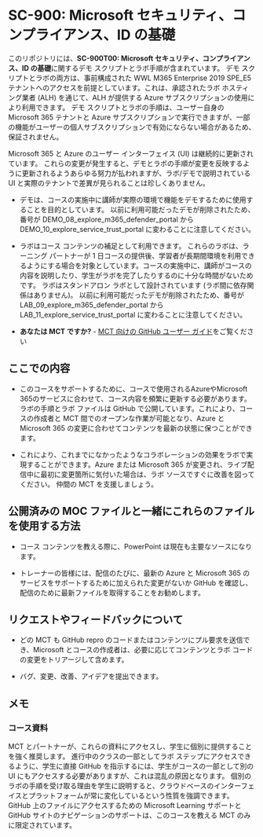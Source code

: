 # SC-900: Microsoft セキュリティ、コンプライアンス、ID の基礎

このリポジトリには、**SC-900T00: Microsoft セキュリティ、コンプライアンス、ID の基礎**に関するデモ スクリプトとラボ手順が含まれています。  デモ スクリプトとラボの両方は、事前構成された WWL M365 Enterprise 2019 SPE_E5 テナントへのアクセスを前提としています。これは、承認されたラボ ホスティング業者 (ALH) を通じて、ALH が提供する Azure サブスクリプションの使用により利用できます。 デモ スクリプトとラボの手順は、ユーザー自身の Microsoft 365 テナントと Azure サブスクリプションで実行できますが、一部の機能がユーザーの個人サブスクリプションで有効にならない場合があるため、保証されません。

Microsoft 365 と Azure のユーザー インターフェイス (UI) は継続的に更新されています。  これらの変更が発生すると、デモとラボの手順が変更を反映するように更新されるようあらゆる努力が払われますが、ラボ/デモで説明されている UI と実際のテナントで差異が見られることは珍しくありません。 

- デモは、コースの実施中に講師が実際の環境で機能をデモするために使用することを目的としています。  以前に利用可能だったデモが削除されたため、番号が DEMO_08_explore_m365_defender_portal から DEMO_10_explore_service_trust_portal に変わることに注意してください。

- ラボはコース コンテンツの補足として利用できます。 これらのラボは、ラーニング パートナーが 1 日コースの提供後、学習者が長期間環境を利用できるようにする場合を対象としています。コースの実施中に、講師がコースの内容を説明したり、学生がラボを完了したりするのに十分な時間がないためです。 ラボはスタンドアロン ラボとして設計されています (ラボ間に依存関係はありません)。  以前に利用可能だったデモが削除されたため、番号が LAB_09_explore_m365_defender_portal から LAB_11_explore_service_trust_portal に変わることに注意してください。

- **あなたは MCT ですか?** - [MCT 向けの GitHub ユーザー ガイド](https://microsoftlearning.github.io/MCT-User-Guide/)をご覧ください


## ここでの内容

- このコースをサポートするために、コースで使用されるAzureやMicrosoft 365のサービスに合わせて、コース内容を頻繁に更新する必要があります。  ラボの手順とラボ ファイルは GitHub で公開しています。これにより、コースの作成者と MCT 間でのオープンな作業が可能となり、Azure と Microsoft 365 の変更に合わせてコンテンツを最新の状態に保つことができます。

- これにより、これまでになかったようなコラボレーションの効果をラボで実現することができます。Azure または Microsoft 365 が変更され、ライブ配信中に最初に変更箇所に気付いた場合は、ラボ ソースですぐに改善を図ってください。  仲間の MCT を支援しましょう。

## 公開済みの MOC ファイルと一緒にこれらのファイルを使用する方法

- コース コンテンツを教える際に、PowerPoint は現在も主要なソースになります。

- トレーナーの皆様には、配信のたびに、最新の Azure と Microsoft 365 のサービスをサポートするために加えられた変更がないか GitHub を確認し、配信のために最新ファイルを取得することをお勧めします。

## リクエストやフィードバックについて

- どの MCT も GitHub repro のコードまたはコンテンツにプル要求を送信でき、Microsoft とコースの作成者は、必要に応じてコンテンツとラボ コードの変更をトリアージして含めます。

- バグ、変更、改善、アイデアを提出できます。  

## メモ

### コース資料

MCT とパートナーが、これらの資料にアクセスし、学生に個別に提供することを強く推奨します。  進行中のクラスの一部としてラボ ステップにアクセスできるように、学生に直接 GitHub を指示するには、学生がコースの一部として別の UI にもアクセスする必要がありますが、これは混乱の原因となります。 個別のラボの手順を受け取る理由を学生に説明すると、クラウドベースのインターフェイスとプラットフォームが常に変化しているという性質を強調できます。 GitHub 上のファイルにアクセスするための Microsoft Learning サポートと GitHub サイトのナビゲーションのサポートは、このコースを教える MCT のみに限定されています。
